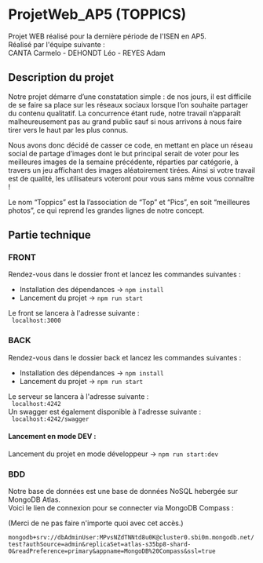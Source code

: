 # ProjetWeb_AP5 (TOPPICS)
Projet WEB réalisé pour la dernière période de l'ISEN en AP5.  <br/>
Réalisé par l'équipe suivante : <br/>
CANTA Carmelo - DEHONDT Léo - REYES Adam
## Description du projet
Notre projet démarre d’une constatation simple : de nos jours, il est difficile de se faire sa place sur les réseaux sociaux lorsque l’on souhaite partager du contenu qualitatif. La concurrence étant rude, notre travail n’apparaît malheureusement pas au grand public sauf si nous arrivons à nous faire tirer vers le haut par les plus connus.

Nous avons donc décidé de casser ce code, en mettant en place un réseau social de partage d’images dont le but principal serait de voter pour les meilleures images de la semaine précédente, réparties par catégorie, à travers un jeu affichant des images aléatoirement tirées. Ainsi si votre travail est de qualité, les utilisateurs voteront pour vous sans même vous connaître !

Le nom “Toppics” est la l’association de “Top” et “Pics”, en soit “meilleures photos”, ce qui reprend les grandes lignes de notre concept.

## Partie technique
### FRONT
Rendez-vous dans le dossier front et lancez les commandes suivantes : 

* Installation des dépendances -> `npm install`
* Lancement du projet -> `npm run start`

Le front se lancera à l'adresse suivante :  <br/>
` localhost:3000`

### BACK
Rendez-vous dans le dossier back et lancez les commandes suivantes : 

* Installation des dépendances -> `npm install`
* Lancement du projet -> `npm run start`

Le serveur se lancera à l'adresse suivante :  <br/>
` localhost:4242`  <br/>
Un swagger est également disponible à l'adresse suivante :  <br/>
` localhost:4242/swagger`
 
#### Lancement en mode DEV :
Lancement du projet en mode développeur -> `npm run start:dev`

### BDD

Notre base de données est une base de données NoSQL hebergée sur MongoDB Atlas. <br/>
Voici le lien de connexion pour se connecter via MongoDB Compass :

(Merci de ne pas faire n'importe quoi avec cet accès.)

`mongodb+srv://dbAdminUser:MPvsNZdTNNtd8u0K@cluster0.sbi0m.mongodb.net/test?authSource=admin&replicaSet=atlas-s35bp8-shard-0&readPreference=primary&appname=MongoDB%20Compass&ssl=true`
